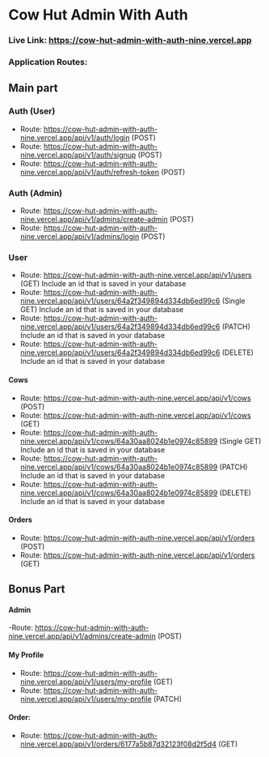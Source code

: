 # Cow Hut Admin With Auth

  ### Live Link: https://cow-hut-admin-with-auth-nine.vercel.app
  ### Application Routes:
  
  ## Main part
  
   ### Auth (User)
   - Route: https://cow-hut-admin-with-auth-nine.vercel.app/api/v1/auth/login (POST)
   - Route: https://cow-hut-admin-with-auth-nine.vercel.app/api/v1/auth/signup (POST)
   - Route:  https://cow-hut-admin-with-auth-nine.vercel.app/api/v1/auth/refresh-token (POST)

   ### Auth (Admin)
   - Route: https://cow-hut-admin-with-auth-nine.vercel.app/api/v1/admins/create-admin (POST)
   - Route: https://cow-hut-admin-with-auth-nine.vercel.app/api/v1/admins/login (POST)
   
   ### User
   - Route: https://cow-hut-admin-with-auth-nine.vercel.app/api/v1/users (GET)  Include an id that is saved in your database
   - Route: https://cow-hut-admin-with-auth-nine.vercel.app/api/v1/users/64a2f349894d334db6ed99c6 (Single GET) Include an id that is saved in your database
   - Route: https://cow-hut-admin-with-auth-nine.vercel.app/api/v1/users/64a2f349894d334db6ed99c6 (PATCH) Include an id that is saved in your database
   - Route: https://cow-hut-admin-with-auth-nine.vercel.app/api/v1/users/64a2f349894d334db6ed99c6 (DELETE) Include an id that is saved in your database

   #### Cows
   - Route: https://cow-hut-admin-with-auth-nine.vercel.app/api/v1/cows (POST)
   - Route: https://cow-hut-admin-with-auth-nine.vercel.app/api/v1/cows (GET)
   - Route: https://cow-hut-admin-with-auth-nine.vercel.app/api/v1/cows/64a30aa8024b1e0974c85899 (Single GET) Include an id that is saved in your database
   - Route: https://cow-hut-admin-with-auth-nine.vercel.app/api/v1/cows/64a30aa8024b1e0974c85899 (PATCH) Include an id that is saved in your database
   - Route: https://cow-hut-admin-with-auth-nine.vercel.app/api/v1/cows/64a30aa8024b1e0974c85899 (DELETE) Include an id that is saved in your database

   #### Orders
   - Route: https://cow-hut-admin-with-auth-nine.vercel.app/api/v1/orders (POST)
   - Route: https://cow-hut-admin-with-auth-nine.vercel.app/api/v1/orders (GET)

 ## Bonus Part

#### Admin
   -Route: https://cow-hut-admin-with-auth-nine.vercel.app/api/v1/admins/create-admin (POST)

#### My Profile
- Route: https://cow-hut-admin-with-auth-nine.vercel.app/api/v1/users/my-profile (GET)
- Route: https://cow-hut-admin-with-auth-nine.vercel.app/api/v1/users/my-profile (PATCH)

#### Order:
 - Route: https://cow-hut-admin-with-auth-nine.vercel.app/api/v1/orders/6177a5b87d32123f08d2f5d4 (GET)